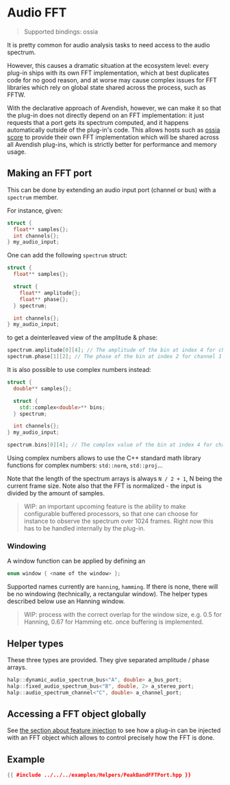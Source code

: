 # Audio FFT

> Supported bindings: ossia

It is pretty common for audio analysis tasks to need access to the audio spectrum.

However, this causes a dramatic situation at the ecosystem level: every plug-in ships with its own FFT 
implementation, which at best duplicates code for no good reason, and at worse may cause complex 
issues for FFT libraries which rely on global state shared across the process, such as FFTW.

With the declarative approach of Avendish, however, we can make it so that the plug-in does not 
directly depend on an FFT implementation: it just requests that a port gets its spectrum computed, and it happens 
automatically outside of the plug-in's code. This allows hosts such as [ossia score](https://ossia.io) to provide 
their own FFT implementation which will be shared across all Avendish plug-ins, which is strictly better for performance
and memory usage.

## Making an FFT port
This can be done by extending an audio input port (channel or bus) with a `spectrum` member.

For instance, given:

```cpp
struct {
  float** samples{};
  int channels{};
} my_audio_input;
```

One can add the following `spectrum` struct:

```cpp
struct {
  float** samples{};

  struct {
    float** amplitude{};
    float** phase{};
  } spectrum;

  int channels{};
} my_audio_input;
```

to get a deinterleaved view of the amplitude & phase: 

```cpp
spectrum.amplitude[0][4]; // The amplitude of the bin at index 4 for channel 0
spectrum.phase[1][2]; // The phase of the bin at index 2 for channel 1
```

It is also possible to use complex numbers instead:

```cpp
struct {
  double** samples{};

  struct {
    std::complex<double>** bins;
  } spectrum;

  int channels{};
} my_audio_input;
```

```cpp
spectrum.bins[0][4]; // The complex value of the bin at index 4 for channel 0
```

Using complex numbers allows to use the C++ standard math library functions for complex numbers: `std::norm`, `std::proj`...

Note that the length of the spectrum arrays is always `N / 2 + 1`, N being the current frame size. Note also that the FFT is normalized - the input is divided by the amount of samples.

> WIP: an important upcoming feature is the ability to make configurable buffered processors, so that 
> one can choose for instance to observe the spectrum over 1024 frames. Right now this has to be handled internally by the plug-in.

### Windowing

A window function can be applied by defining an 

```cpp
enum window { <name of the window> };
```

Supported names currently are `hanning`, `hamming`. If there is none, there will be no windowing (technically, a rectangular window). The helper types described below use an Hanning window.

> WIP: process with the correct overlap for the window size, e.g. 0.5 for Hanning, 0.67 for Hamming etc. once buffering is implemented.

## Helper types

These three types are provided. They give separated amplitude / phase arrays.
```cpp
halp::dynamic_audio_spectrum_bus<"A", double> a_bus_port;
halp::fixed_audio_spectrum_bus<"B", double, 2> a_stereo_port;
halp::audio_spectrum_channel<"C", double> a_channel_port;
```

## Accessing a FFT object globally

See [the section about feature injection](../advanced/fft.md) to see how a plug-in can be injected with an FFT object which allows to control precisely how the FFT is done.

## Example

```cpp
{{ #include ../../../examples/Helpers/PeakBandFFTPort.hpp }}
```